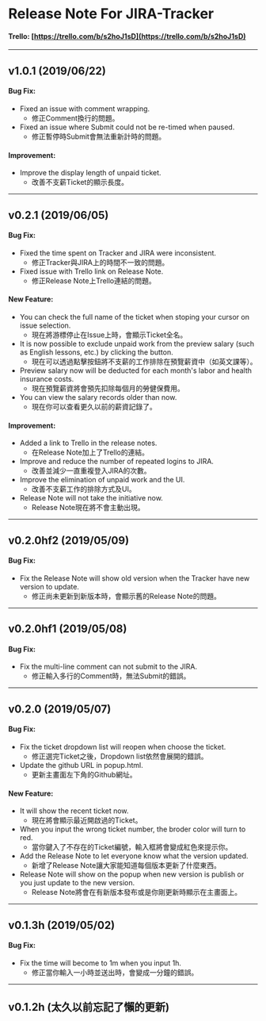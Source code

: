 # Release Note For JIRA-Tracker
#### Trello: [https://trello.com/b/s2hoJ1sD](https://trello.com/b/s2hoJ1sD)
------------
## v1.0.1 (2019/06/22)

#### Bug Fix:

- Fixed an issue with comment wrapping.
	* 修正Comment換行的問題。
- Fixed an issue where Submit could not be re-timed when paused.
	* 修正暫停時Submit會無法重新計時的問題。

#### Improvement:

- Improve the display length of unpaid ticket.
	* 改善不支薪Ticket的顯示長度。

------------
## v0.2.1 (2019/06/05)

#### Bug Fix:

- Fixed the time spent on Tracker and JIRA were inconsistent.
	* 修正Tracker與JIRA上的時間不一致的問題。
- Fixed issue with Trello link on Release Note.
	* 修正Release Note上Trello連結的問題。

#### New Feature:

- You can check the full name of the ticket when stoping your cursor on issue selection.
	* 現在將游標停止在Issue上時，會顯示Ticket全名。
- It is now possible to exclude unpaid work from the preview salary (such as English lessons, etc.) by clicking the button.
	* 現在可以透過點擊按鈕將不支薪的工作排除在預覽薪資中（如英文課等）。
- Preview salary now will be deducted for each month's labor and health insurance costs.
	* 現在預覽薪資將會預先扣除每個月的勞健保費用。
- You can view the salary records older than now.
	* 現在你可以查看更久以前的薪資記錄了。

#### Improvement:

- Added a link to Trello in the release notes.
	* 在Release Note加上了Trello的連結。
- Improve and reduce the number of repeated logins to JIRA.
	* 改善並減少一直重複登入JIRA的次數。
- Improve the elimination of unpaid work and the UI.
	* 改善不支薪工作的排除方式及UI。
- Release Note will not take the initiative now.
	* Release Note現在將不會主動出現。

------------
## v0.2.0hf2 (2019/05/09)

#### Bug Fix:

- Fix the Release Note will show old version when the Tracker have new version to update.
	* 修正尚未更新到新版本時，會顯示舊的Release Note的問題。

------------
## v0.2.0hf1 (2019/05/08)

#### Bug Fix:

- Fix the multi-line comment can not submit to the JIRA.
	* 修正輸入多行的Comment時，無法Submit的錯誤。

------------
## v0.2.0 (2019/05/07)

#### Bug Fix:

- Fix the ticket dropdown list will reopen when choose the ticket.
	* 修正選完Ticket之後，Dropdown list依然會展開的錯誤。
- Update the github URL in popup.html.
	* 更新主畫面左下角的Github網址。

#### New Feature:

- It will show the recent ticket now.
	* 現在將會顯示最近開啟過的Ticket。
- When you input the wrong ticket number, the broder color will turn to red.
	* 當你鍵入了不存在的Ticket編號，輸入框將會變成紅色來提示你。
- Add the Release Note to let everyone know what the version updated.
	* 新增了Release Note讓大家能知道每個版本更新了什麼東西。
- Release Note will show on the popup when new version is publish or you just update to the new version.
	* Release Note將會在有新版本發布或是你剛更新時顯示在主畫面上。

------------
## v0.1.3h (2019/05/02)

#### Bug Fix:

- Fix the time will become to 1m when you input 1h.
	* 修正當你輸入一小時並送出時，會變成一分鐘的錯誤。

------------
## v0.1.2h (太久以前忘記了懶的更新)